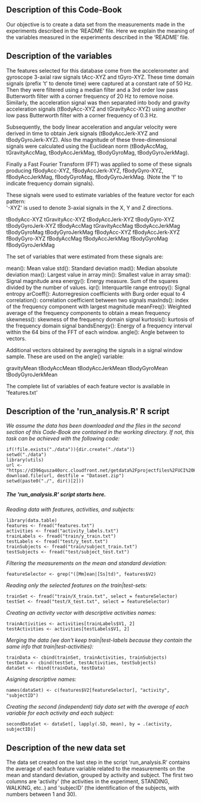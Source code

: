## Description of this Code-Book

Our objective is to create a data set from the measurements made in the experiments described in the ‘README’ file. Here we explain the meaning of the variables measured  in the experiments described in the ‘README’ file.

## Description of the variables

The features selected for this database come from the accelerometer and gyroscope 3-axial raw signals tAcc-XYZ and tGyro-XYZ. These time domain signals (prefix 't' to denote time) were captured at a constant rate of 50 Hz. Then they were filtered using a median filter and a 3rd order low pass Butterworth filter with a corner frequency of 20 Hz to remove noise. Similarly, the acceleration signal was then separated into body and gravity acceleration signals (tBodyAcc-XYZ and tGravityAcc-XYZ) using another low pass Butterworth filter with a corner frequency of 0.3 Hz. 

Subsequently, the body linear acceleration and angular velocity were derived in time to obtain Jerk signals (tBodyAccJerk-XYZ and tBodyGyroJerk-XYZ). Also the magnitude of these three-dimensional signals were calculated using the Euclidean norm (tBodyAccMag, tGravityAccMag, tBodyAccJerkMag, tBodyGyroMag, tBodyGyroJerkMag). 

Finally a Fast Fourier Transform (FFT) was applied to some of these signals producing fBodyAcc-XYZ, fBodyAccJerk-XYZ, fBodyGyro-XYZ, fBodyAccJerkMag, fBodyGyroMag, fBodyGyroJerkMag. (Note the 'f' to indicate frequency domain signals). 

These signals were used to estimate variables of the feature vector for each pattern:  
'-XYZ' is used to denote 3-axial signals in the X, Y and Z directions.

tBodyAcc-XYZ
tGravityAcc-XYZ
tBodyAccJerk-XYZ
tBodyGyro-XYZ
tBodyGyroJerk-XYZ
tBodyAccMag
tGravityAccMag
tBodyAccJerkMag
tBodyGyroMag
tBodyGyroJerkMag
fBodyAcc-XYZ
fBodyAccJerk-XYZ
fBodyGyro-XYZ
fBodyAccMag
fBodyAccJerkMag
fBodyGyroMag
fBodyGyroJerkMag

The set of variables that were estimated from these signals are: 

mean(): Mean value
std(): Standard deviation
mad(): Median absolute deviation 
max(): Largest value in array
min(): Smallest value in array
sma(): Signal magnitude area
energy(): Energy measure. Sum of the squares divided by the number of values. 
iqr(): Interquartile range 
entropy(): Signal entropy
arCoeff(): Autorregresion coefficients with Burg order equal to 4
correlation(): correlation coefficient between two signals
maxInds(): index of the frequency component with largest magnitude
meanFreq(): Weighted average of the frequency components to obtain a mean frequency
skewness(): skewness of the frequency domain signal 
kurtosis(): kurtosis of the frequency domain signal 
bandsEnergy(): Energy of a frequency interval within the 64 bins of the FFT of each window.
angle(): Angle between to vectors.

Additional vectors obtained by averaging the signals in a signal window sample. These are used on the angle() variable:

gravityMean
tBodyAccMean
tBodyAccJerkMean
tBodyGyroMean
tBodyGyroJerkMean

The complete list of variables of each feature vector is available in 'features.txt'

## Description of the 'run_analysis.R' R script

*We assume the data has been downloaded and the files in the second section of this Code-Book are contained in the working directory.  If not, this task can be achieved with the following code:*
<pre><code>if(!file.exists("./data")){dir.create("./data")}
setwd("./data")
library(utils)
url <- "https://d396qusza40orc.cloudfront.net/getdata%2Fprojectfiles%2FUCI%20HAR%20Dataset.zip"
download.file(url, destfile = "Dataset.zip")
setwd(paste0("./", dir()[2]))</code></pre>

##### The 'run_analysis.R' script starts here.

*Reading data with features, activities, and subjects:*
<pre><code>library(data.table)
features <- fread("features.txt")
activities <- fread("activity_labels.txt")
trainLabels <- fread("train/y_train.txt")
testLabels <- fread("test/y_test.txt")
trainSubjects <- fread("train/subject_train.txt")
testSubjects <- fread("test/subject_test.txt")</code></pre>

*Filtering the measurements on the mean and standard deviation:*
<pre><code>featureSelector <- grep("([Mm]ean|[Ss]td)", features$V2)</code></pre>

*Reading only the selected features on the train|test-sets:*
<pre><code>trainSet <- fread("train/X_train.txt", select = featureSelector)
testSet <- fread("test/X_test.txt", select = featureSelector)</code></pre>

*Creating an activity vector with descriptive activities names:*
<pre><code>trainActivities <- activities[trainLabels$V1, 2]
testActivities <- activities[testLabels$V1, 2]</code></pre>

*Merging the data (we don't keep train|test-labels because they contain the same info that train|test-activities):*
<pre><code>trainData <- cbind(trainSet, trainActivities, trainSubjects)
testData <- cbind(testSet, testActivities, testSubjects)
dataSet <- rbind(trainData, testData)</code></pre>

*Asigning descriptive names:*
<pre><code>names(dataSet) <- c(features$V2[featureSelector], "activity", "subjectID")</code></pre>

*Creating the second (independent) tidy data set with the average of each variable for each activity and each subject:*
<pre><code>secondDataSet <- dataSet[, lapply(.SD, mean), by = .(activity, subjectID)]</code></pre>

## Description of the new data set

The data set created on the last step in the script 'run_analysis.R' contains the average of each feature variable related to the measurements on the mean and standard deviation, grouped by activity and subject.
The first two columns are 'activity' (the activities in the experiment, STANDING, WALKING, etc..) and 'subjecID' (the identification of the subjects, with numbers between 1 and 30).

